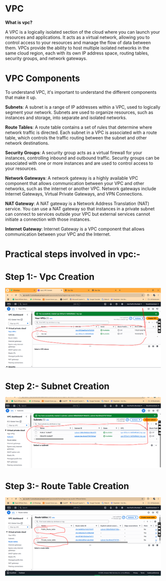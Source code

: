 # VPC
**What is vpc?**

 A VPC is a logically isolated section of the cloud where you can launch your resources and applications. It acts as a virtual network, allowing you to control access to your resources and manage the flow of data between them. VPCs provide the ability to host multiple isolated networks in the same cloud region, each with its own IP address space, routing tables, security groups, and network gateways.
 
# VPC Components

To understand VPC, it's important to understand the different components that make it up.

**Subnets**: A subnet is a range of IP addresses within a VPC, used to logically segment your network. Subnets are used to organize resources, such as instances and storage, into separate and isolated networks.

**Route Tables**: A route table contains a set of rules that determine where network traffic is directed. Each subnet in a VPC is associated with a route table, which controls the traffic routing between the subnet and other network destinations.

**Security Groups**: A security group acts as a virtual firewall for your instances, controlling inbound and outbound traffic. Security groups can be associated with one or more instances and are used to control access to your resources.

**Network Gateways**: A network gateway is a highly available VPC component that allows communication between your VPC and other networks, such as the internet or another VPC. Network gateways include Internet Gateways, Virtual Private Gateways, and VPN Connections.

**NAT Gateway**: A NAT gateway is a Network Address Translation (NAT) service. You can use a NAT gateway so that instances in a private subnet can connect to services outside your VPC but external services cannot initiate a connection with those instances.

**Internet Gateway**: Internet Gateway is a VPC component that allows communication between your VPC and the Internet.

# Practical steps involved in vpc:-

# Step 1:- Vpc Creation

![Image Alt](https://github.com/revathicse92/VPC/blob/86954da4f2bb80f7932bf83dc504ad759ce97eab/VPC%20SCREENSHOT/VPC-CREATION.PNG) 

# Step 2:- Subnet Creation

![Image Alt](https://github.com/revathicse92/VPC/blob/c50b40ca23f62685a245c3b869d6c62ebeb968cb/VPC%20SCREENSHOT/SUBNET%20CREATION.PNG) 

# Step 3:- Route Table Creation

![Image Alt](https://github.com/revathicse92/VPC/blob/c50b40ca23f62685a245c3b869d6c62ebeb968cb/VPC%20SCREENSHOT/ROUTE%20TABLE%20CREATION.PNG)   


  
  
